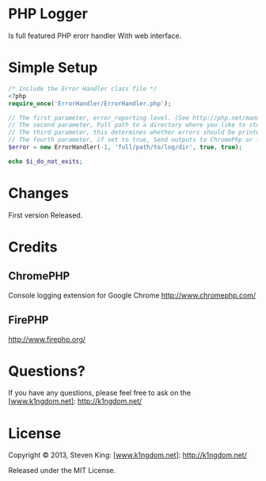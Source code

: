 # PHP Logger
Is full featured PHP erorr handler With web interface.

# Simple Setup
```php
/* Include the Error Handler class file */
<?php
require_once('ErrorHandler/ErrorHandler.php');

// The first parameter, error_reporting level. (See http://php.net/manual/en/function.error-reporting.php).
// The second parameter, Full path to a directory where you like to store all error log file. Please dont forget to chmod to 777 to the log directory.
// The third parameter, this determines whether errors should be printed to the screen as part of the output or if they should be hidden from the user.
// The fourth parameter, if set to true, Send outputs to ChromePhp or firePHP for Firebug
$error = new ErrorHandler(-1, 'full/path/to/log/dir', true, true);

echo $i_do_not_exits;

```

# Changes
First version Released.


# Credits

## ChromePHP
Console logging extension for Google Chrome
http://www.chromephp.com/

## FirePHP
http://www.firephp.org/


# Questions?
If you have any questions, please feel free to ask on the [www.k1ngdom.net]: http://k1ngdom.net/


# License
Copyright &copy; 2013, Steven King: [www.k1ngdom.net]: http://k1ngdom.net/

Released under the MIT License.

